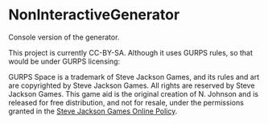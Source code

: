 # NonInteractiveGenerator
Console version of the generator. 

This project is currently CC-BY-SA. Although it uses GURPS rules, so that would be under GURPS licensing:

GURPS Space is a trademark of Steve Jackson Games, and its rules and art are copyrighted by Steve Jackson Games. All rights are reserved by Steve Jackson Games. This game aid is the original creation of N. Johnson and is released for free distribution, and not for resale, under the permissions granted in the <a href="http://www.sjgames.com/general/online_policy.html">Steve Jackson Games Online Policy</a>.
